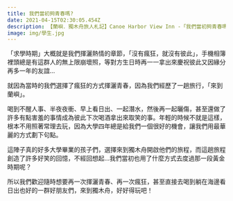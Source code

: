```yaml
---
title: 我們當初夠青春嗎?
date: 2021-04-15T02:30:05.454Z
description: 【蘭嶼．獨木舟旅人札記】Canoe Harbor View Inn -「我們當初夠青春嗎?」-
image: img/學生.jpg
---
```

「求學時期」大概就是我們揮灑熱情的章節，「沒有瘋狂，就沒有彼此」，手機相簿裡頭總是有這群人的無上限崩壞照，等對方生日時再一一拿出來慶祝彼此又因緣分再多一年的友誼...

就因為當時的我們選擇了瘋狂的方式揮灑青春，因為我們經歷了一趟旅行，「來到蘭嶼」。

喝到不醒人事、半夜夜衝、早上看日出、一起潛水，然後再一起曬傷，甚至還做了許多有點害羞的事情成為彼此下次喝酒拿出來取笑的事。年輕的時候不就是這樣，根本不用照著常理去玩，因為大學四年總是給我們一個很好的機會，讓我們用最華麗的方式劃下句點。

這陣子真的好多大學畢業的孩子們，選擇來到獨木舟開啟他們的旅程，而這趟旅程創造了許多好笑的回憶，不經回想起...我們當初也用了什麼方式去度過那一段黃金時期呢？

所以我們歡迎隨時想要再一次揮灑青春、再一次瘋狂，甚至直接去喝到躺在海邊看日出也好的一群好朋友們，來到獨木舟，好好得玩吧！